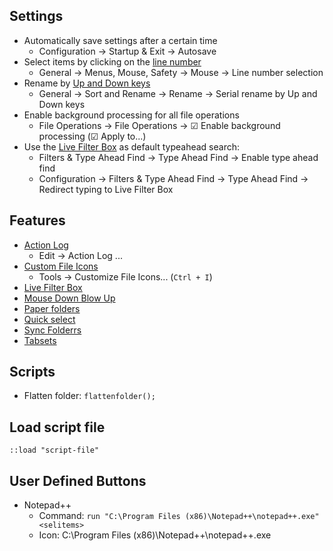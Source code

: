 ## Settings

- Automatically save settings after a certain time
  - Configuration → Startup & Exit → Autosave
- Select items by clicking on the [line number](https://www.xyplorer.com/release_12.70.php#LNS)
  - General → Menus, Mouse, Safety → Mouse → Line number selection
- Rename by [Up and Down keys](https://www.xyplorer.com/release_9.80.php#SerialRenameUpDown)
  - General → Sort and Rename → Rename → Serial rename by Up and Down keys
- Enable background processing for all file operations
  - File Operations → File Operations → ☑ Enable background processing (☑ Apply to...)
- Use the [Live Filter Box](https://www.xyplorer.com/release_17.00.php#LFB) as default typeahead search:
  - Filters & Type Ahead Find → Type Ahead Find → Enable type ahead find
  - Configuration → Filters & Type Ahead Find → Type Ahead Find → Redirect typing to Live Filter Box

## Features

- [Action Log](https://www.xyplorer.com/release_8.60.php#actionlog)
  - Edit → Action Log ...
- [Custom File Icons](https://www.xyplorer.com/release_12.40.php#CFI)
  - Tools → Customize File Icons... (`Ctrl + I`)
- [Live Filter Box](https://www.xyplorer.com/release_17.00.php#LFB)
- [Mouse Down Blow Up](https://www.xyplorer.com/highlights.php#mdbu)
- [Paper folders](https://www.xyplorer.com/release_14.30.php#PF)
- [Quick select](https://www.xyplorer.com/release_15.00.php#QuickSelect)
- [Sync Folderrs](https://www.xyplorer.com/release_18.40.php#Sync)
- [Tabsets](https://www.xyplorer.com/release_10.70.php#tabsets)

## Scripts

- Flatten folder: `flattenfolder();`

## Load script file

```
::load "script-file"
```

## User Defined Buttons

- Notepad++
  - Command: `run "C:\Program Files (x86)\Notepad++\notepad++.exe" <selitems>`
  - Icon: C:\Program Files (x86)\Notepad++\notepad++.exe
